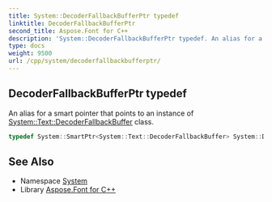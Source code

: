 ```yaml
---
title: System::DecoderFallbackBufferPtr typedef
linktitle: DecoderFallbackBufferPtr
second_title: Aspose.Font for C++
description: 'System::DecoderFallbackBufferPtr typedef. An alias for a smart pointer that points to an instance of System::Text::DecoderFallbackBuffer class in C++.'
type: docs
weight: 9500
url: /cpp/system/decoderfallbackbufferptr/
---
```

## DecoderFallbackBufferPtr typedef


An alias for a smart pointer that points to an instance of [System::Text::DecoderFallbackBuffer](../../system.text/decoderfallbackbuffer/) class.

```cpp
typedef System::SmartPtr<System::Text::DecoderFallbackBuffer> System::DecoderFallbackBufferPtr
```

## See Also

* Namespace [System](../)
* Library [Aspose.Font for C++](../../)
